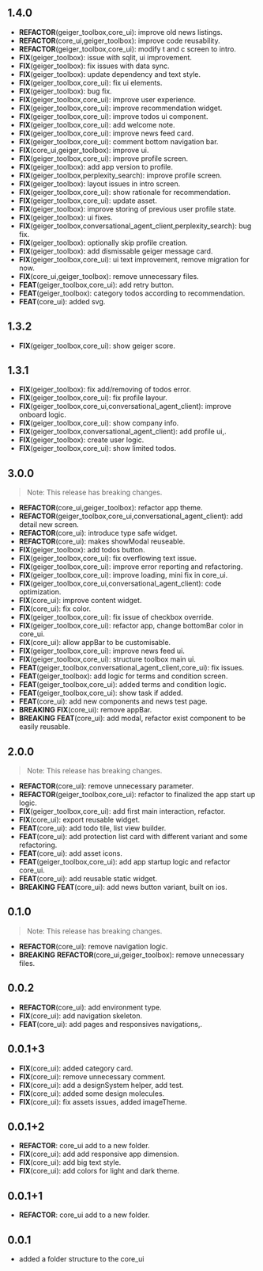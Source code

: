 ## 1.4.0

 - **REFACTOR**(geiger_toolbox,core_ui): improve old news listings.
 - **REFACTOR**(core_ui,geiger_toolbox): improve code reusability.
 - **REFACTOR**(geiger_toolbox,core_ui): modify t and c screen  to intro.
 - **FIX**(geiger_toolbox): issue with sqlit, ui improvement.
 - **FIX**(geiger_toolbox): fix issues with data sync.
 - **FIX**(geiger_toolbox): update dependency and text style.
 - **FIX**(geiger_toolbox,core_ui): fix ui elements.
 - **FIX**(geiger_toolbox): bug fix.
 - **FIX**(geiger_toolbox,core_ui): improve user experience.
 - **FIX**(geiger_toolbox,core_ui): improve recommendation widget.
 - **FIX**(geiger_toolbox,core_ui): improve todos ui component.
 - **FIX**(geiger_toolbox,core_ui): add welcome note.
 - **FIX**(geiger_toolbox,core_ui): improve news feed card.
 - **FIX**(geiger_toolbox,core_ui): comment bottom navigation bar.
 - **FIX**(core_ui,geiger_toolbox): improve ui.
 - **FIX**(geiger_toolbox,core_ui): improve profile screen.
 - **FIX**(geiger_toolbox): add app version to profile.
 - **FIX**(geiger_toolbox,perplexity_search): improve profile screen.
 - **FIX**(geiger_toolbox): layout issues in intro screen.
 - **FIX**(geiger_toolbox,core_ui): show rationale for recommendation.
 - **FIX**(geiger_toolbox,core_ui): update asset.
 - **FIX**(geiger_toolbox): improve storing of previous user profile state.
 - **FIX**(geiger_toolbox): ui fixes.
 - **FIX**(geiger_toolbox,conversational_agent_client,perplexity_search): bug fix.
 - **FIX**(geiger_toolbox): optionally skip profile creation.
 - **FIX**(geiger_toolbox): add dismissable geiger message card.
 - **FIX**(geiger_toolbox,core_ui): ui text improvement, remove migration for now.
 - **FIX**(core_ui,geiger_toolbox): remove unnecessary files.
 - **FEAT**(geiger_toolbox,core_ui): add retry button.
 - **FEAT**(geiger_toolbox): category todos according to recommendation.
 - **FEAT**(core_ui): added svg.

## 1.3.2

 - **FIX**(geiger_toolbox,core_ui): show geiger score.

## 1.3.1

 - **FIX**(geiger_toolbox): fix add/removing of todos error.
 - **FIX**(geiger_toolbox,core_ui): fix profile layour.
 - **FIX**(geiger_toolbox,core_ui,conversational_agent_client): improve onboard logic.
 - **FIX**(geiger_toolbox,core_ui): show company info.
 - **FIX**(geiger_toolbox,conversational_agent_client): add profile ui,.
 - **FIX**(geiger_toolbox): create user logic.
 - **FIX**(geiger_toolbox,core_ui): show limited todos.

## 3.0.0

> Note: This release has breaking changes.

 - **REFACTOR**(core_ui,geiger_toolbox): refactor app theme.
 - **REFACTOR**(geiger_toolbox,core_ui,conversational_agent_client): add detail new screen.
 - **REFACTOR**(core_ui): introduce type safe widget.
 - **REFACTOR**(core_ui): makes showModal reuseable.
 - **FIX**(geiger_toolbox): add todos button.
 - **FIX**(geiger_toolbox,core_ui): fix overflowing text issue.
 - **FIX**(geiger_toolbox,core_ui): improve error reporting and refactoring.
 - **FIX**(geiger_toolbox,core_ui): improve loading, mini fix in core_ui.
 - **FIX**(geiger_toolbox,core_ui,conversational_agent_client): code optimization.
 - **FIX**(core_ui): improve content widget.
 - **FIX**(core_ui): fix color.
 - **FIX**(geiger_toolbox,core_ui): fix issue of checkbox override.
 - **FIX**(geiger_toolbox,core_ui): refactor app, change bottomBar color in core_ui.
 - **FIX**(core_ui): allow appBar to be customisable.
 - **FIX**(geiger_toolbox,core_ui): improve news feed ui.
 - **FIX**(geiger_toolbox,core_ui): structure toolbox main ui.
 - **FEAT**(geiger_toolbox,conversational_agent_client,core_ui): fix issues.
 - **FEAT**(geiger_toolbox): add logic for terms and condition screen.
 - **FEAT**(geiger_toolbox,core_ui): added terms and condition logic.
 - **FEAT**(geiger_toolbox,core_ui): show task if added.
 - **FEAT**(core_ui): add new components and news test page.
 - **BREAKING** **FIX**(core_ui): remove appBar.
 - **BREAKING** **FEAT**(core_ui): add modal, refactor exist component to be easily reusable.

## 2.0.0

> Note: This release has breaking changes.

 - **REFACTOR**(core_ui): remove unnecessary parameter.
 - **REFACTOR**(geiger_toolbox,core_ui): refactor to finalized the app start up logic.
 - **FIX**(geiger_toolbox,core_ui): add first main interaction, refactor.
 - **FIX**(core_ui): export reusable widget.
 - **FEAT**(core_ui): add todo tile, list view builder.
 - **FEAT**(core_ui): add protection list card with different variant and some refactoring.
 - **FEAT**(core_ui): add asset icons.
 - **FEAT**(geiger_toolbox,core_ui): add app startup logic and refactor core_ui.
 - **FEAT**(core_ui): add reusable static widget.
 - **BREAKING** **FEAT**(core_ui): add news button variant, built on ios.

## 0.1.0

> Note: This release has breaking changes.

 - **REFACTOR**(core_ui): remove navigation logic.
 - **BREAKING** **REFACTOR**(core_ui,geiger_toolbox): remove unnecessary files.

## 0.0.2

 - **REFACTOR**(core_ui): add environment type.
 - **FIX**(core_ui): add navigation skeleton.
 - **FEAT**(core_ui): add pages and responsives navigations,.

## 0.0.1+3

 - **FIX**(core_ui): added category card.
 - **FIX**(core_ui): remove unnecessary comment.
 - **FIX**(core_ui): add a designSystem helper, add test.
 - **FIX**(core_ui): added some design molecules.
 - **FIX**(core_ui): fix assets issues, added imageTheme.

## 0.0.1+2

 - **REFACTOR**: core_ui add to a new folder.
 - **FIX**(core_ui): add add responsive app dimension.
 - **FIX**(core_ui): add big text style.
 - **FIX**(core_ui): add colors for light and dark theme.

## 0.0.1+1

 - **REFACTOR**: core_ui add to a new folder.

## 0.0.1

* added a folder structure to the core_ui
